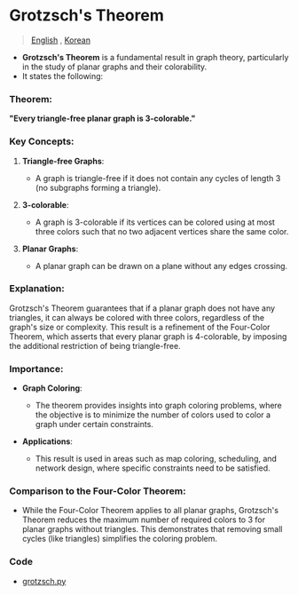 # Grotzsch's Theorem 

> [English](README.md) , [Korean](README.ko.md)

- **Grotzsch's Theorem** is a fundamental result in graph theory, particularly in the study of planar graphs and their colorability. 
- It states the following:

### Theorem:
**"Every triangle-free planar graph is 3-colorable."**

### Key Concepts:
1. **Triangle-free Graphs**:
   - A graph is triangle-free if it does not contain any cycles of length 3 (no subgraphs forming a triangle).

2. **3-colorable**:
   - A graph is 3-colorable if its vertices can be colored using at most three colors such that no two adjacent vertices share the same color.

3. **Planar Graphs**:
   - A planar graph can be drawn on a plane without any edges crossing.

### Explanation:
Grotzsch's Theorem guarantees that if a planar graph does not have any triangles, it can always be colored with three colors, regardless of the graph's size or complexity. This result is a refinement of the Four-Color Theorem, which asserts that every planar graph is 4-colorable, by imposing the additional restriction of being triangle-free.

### Importance:
- **Graph Coloring**:
  - The theorem provides insights into graph coloring problems, where the objective is to minimize the number of colors used to color a graph under certain constraints.

- **Applications**:
  - This result is used in areas such as map coloring, scheduling, and network design, where specific constraints need to be satisfied.

### Comparison to the Four-Color Theorem:
- While the Four-Color Theorem applies to all planar graphs, Grotzsch's Theorem reduces the maximum number of required colors to 3 for planar graphs without triangles. This demonstrates that removing small cycles (like triangles) simplifies the coloring problem.

### Code 

- [grotzsch.py](grotzsch.py)

